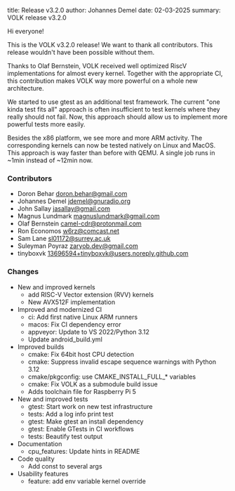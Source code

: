 title: Release v3.2.0
author: Johannes Demel
date: 02-03-2025
summary: VOLK release v3.2.0


Hi everyone!

This is the VOLK v3.2.0 release! We want to thank all contributors.
This release wouldn't have been possible without them.

Thanks to Olaf Bernstein, VOLK received well optimized RiscV implementations for almost every kernel.
Together with the appropriate CI, this contribution makes VOLK way more powerful on a whole new architecture.

We started to use gtest as an additional test framework. The current "one kinda test fits all" approach is often insufficient to test kernels where they really should not fail.
Now, this approach should allow us to implement more powerful tests more easily.

Besides the x86 platform, we see more and more ARM activity. The corresponding kernels can now be tested natively on Linux and MacOS.
This approach is way faster than before with QEMU. A single job runs in ~1min instead of ~12min now.

### Contributors

- Doron Behar <doron.behar@gmail.com>
- Johannes Demel <jdemel@gnuradio.org>
- John Sallay <jasallay@gmail.com>
- Magnus Lundmark <magnuslundmark@gmail.com>
- Olaf Bernstein <camel-cdr@protonmail.com>
- Ron Economos <w6rz@comcast.net>
- Sam Lane <sl01172@surrey.ac.uk>
- Suleyman Poyraz <zaryob.dev@gmail.com>
- tinyboxvk <13696594+tinyboxvk@users.noreply.github.com>

### Changes

- New and improved kernels
    - add RISC-V Vector extension (RVV) kernels
    - New AVX512F implementation
- Improved and modernized CI
    - ci: Add first native Linux ARM runners
    - macos: Fix CI dependency error
    - appveyor: Update to VS 2022/Python 3.12
    - Update android_build.yml
- Improved builds
    - cmake: Fix 64bit host CPU detection
    - cmake: Suppress invalid escape sequence warnings with Python 3.12
    - cmake/pkgconfig: use CMAKE_INSTALL_FULL_* variables
    - cmake: Fix VOLK as a submodule build issue
    - Adds toolchain file for Raspberry Pi 5
- New and improved tests
    - gtest: Start work on new test infrastructure
    - tests: Add a log info print test
    - gtest: Make gtest an install dependency
    - gtest: Enable GTests in CI workflows
    - tests: Beautify test output
- Documentation
    - cpu_features: Update hints in README
- Code quality
    - Add const to several args
- Usability features
    - feature: add env variable kernel override
